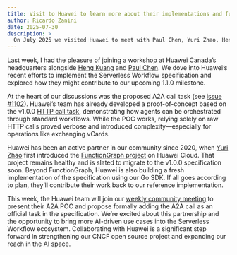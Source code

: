 ```yaml
---
title: Visit to Huawei to learn more about their implementations and future work
author: Ricardo Zanini
date: 2025-07-30
description: >
  On July 2025 we visited Huawei to meet with Paul Chen, Yuri Zhao, Heng Kuang and other contributors from the company to learn more about their specification implementation, future work and collaboration to the project.
---
```


Last week, I had the pleasure of joining a workshop at Huawei Canada’s headquarters alongside [Heng Kuang](https://www.linkedin.com/in/hengyuankuang/) and [Paul Chen](https://www.linkedin.com/in/paul-chen-a81ab688/). We dove into Huawei’s recent efforts to implement the Serverless Workflow specification and explored how they might contribute to our upcoming 1.1.0 milestone.

At the heart of our discussions was the proposed A2A call task (see [issue #1102](https://github.com/serverlessworkflow/specification/issues/1102)). Huawei’s team has already developed a proof-of-concept based on the v1.0.0 [HTTP call task](https://github.com/serverlessworkflow/specification/blob/main/dsl-reference.md#http-call), demonstrating how agents can be orchestrated through standard workflows. While the POC works, relying solely on raw HTTP calls proved verbose and introduced complexity—especially for operations like exchanging vCards.

Huawei has been an active partner in our community since 2020, when [Yuri Zhao](https://www.linkedin.com/in/yuri-zhao-0037a356/) first introduced the [FunctionGraph project](https://www.huaweicloud.com/intl/en-us/product/functiongraph.html) on Huawei Cloud. That project remains healthy and is slated to migrate to the v1.0.0 specification soon. Beyond FunctionGraph, Huawei is also building a fresh implementation of the specification using our Go SDK. If all goes according to plan, they’ll contribute their work back to our reference implementation.

This week, the Huawei team will join our [weekly community meeting](https://github.com/serverlessworkflow/specification/discussions/799) to present their A2A POC and propose formally adding the A2A call as an official task in the specification. We’re excited about this partnership and the opportunity to bring more AI-driven use cases into the Serverless Workflow ecosystem. Collaborating with Huawei is a significant step forward in strengthening our CNCF open source project and expanding our reach in the AI space.
